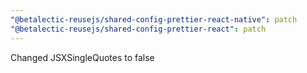 ```yaml
---
"@betalectic-reusejs/shared-config-prettier-react-native": patch
"@betalectic-reusejs/shared-config-prettier-react": patch
---
```


Changed JSXSingleQuotes to false
